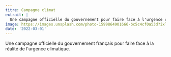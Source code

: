 ```yaml
---
titre: Campagne climat
extrait: |
  Une campagne officielle du gouvernement pour faire face à l'urgence climatique.
image: https://images.unsplash.com/photo-1599864901666-bc5c4cf0a53d?ixlib=rb-1.2.1&ixid=MnwxMjA3fDB8MHxwaG90by1wYWdlfHx8fGVufDB8fHx8&auto=format&fit=crop&w=1074&q=80
date: '2022-03-01'
---
```


Une campagne officielle du gouvernement français pour faire face à la réalité de l'urgence climatique.
